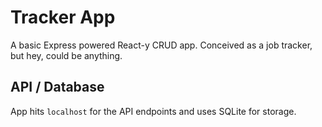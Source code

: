 # Tracker App 
A basic Express powered React-y CRUD app. Conceived as a job tracker, but hey, could be anything. 

## API / Database
App hits `localhost` for the API endpoints and uses SQLite for storage.